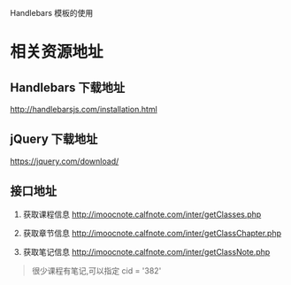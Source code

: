Handlebars 模板的使用


# 相关资源地址
## Handlebars 下载地址

http://handlebarsjs.com/installation.html

## jQuery 下载地址

https://jquery.com/download/

## 接口地址

1. 获取课程信息
  http://imoocnote.calfnote.com/inter/getClasses.php

2. 获取章节信息
  http://imoocnote.calfnote.com/inter/getClassChapter.php

3. 获取笔记信息
  http://imoocnote.calfnote.com/inter/getClassNote.php

  > 很少课程有笔记,可以指定 cid = '382'